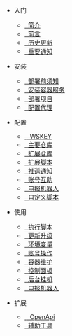 - <i class="fa-solid fa-escalator"></i> 入门

  - [<i class="fa-regular fa-tags"></i>&nbsp; 简介](README.md)
  - [<i class="fa-regular fa-message-captions"></i>&nbsp; 前言](start/前言.md)
  - [<i class="fa-regular fa-clock-rotate-left"></i>&nbsp; 历史更新](start/历史更新.md)
  - [<i class="fa-regular fa-bullhorn"></i>&nbsp; 重要通知](start/重要通知.md)

- <i class="fa-brands fa-instalod"></i> 安装

  - [<i class="fa-regular fa-block-question"></i>&nbsp; 部署前须知](install/部署前须知.md)
  - [<i class="fa-regular fa-inbox"></i>&nbsp; 安装容器服务](install/安装容器服务.md)
  - [<i class="fa-regular fa-hexagon-check"></i>&nbsp; 部署项目](install/部署项目.md)
  - [<i class="fa-regular fa-globe"></i>&nbsp; 配置代理](install/配置代理.md)

- <i class="fa-duotone fa-gear"></i> 配置

  - [&nbsp;<i class="fa-regular fa-database"></i>&nbsp; WSKEY](config/WSKEY.md)
  - [<i class="fa-regular fa-house-window"></i>&nbsp; 主要仓库](config/主要仓库.md)
  - [<i class="fa-regular fa-diagram-sankey"></i>&nbsp; 扩展仓库](config/扩展仓库.md)
  - [<i class="fa-regular fa-diagram-subtask"></i>&nbsp; 扩展脚本](config/扩展脚本.md)
  - [<i class="fa-regular fa-bell-plus"></i>&nbsp; 推送通知](config/推送通知.md)
  - [<i class="fa-regular fa-user-plus"></i>&nbsp; 账号互助](config/账号互助.md)
  - [<i class="fa-regular fa-user-astronaut"></i>&nbsp; 电报机器人](config/电报机器人.md)
  - [<i class="fa-regular fa-paper-plane"></i>&nbsp; 自定义脚本](config/自定义脚本.md)

- <i class="fa-solid fa-wheelchair-move"></i> 使用

  - [<i class="fa-regular fa-display-code"></i>&nbsp; 执行脚本](use/执行脚本.md)
  - [<i class="fa-regular fa-upload"></i>&nbsp; 更新升级](use/更新升级.md)
  - [<i class="fa-regular fa-draw-square"></i>&nbsp; 环境变量](use/环境变量.md)
  - [<i class="fa-regular fa-user-gear"></i>&nbsp; 账号操作](use/账号操作.md)
  - [<i class="fa-regular fa-network-wired"></i>&nbsp; 容器维护](use/容器维护.md)
  - [<i class="fa-duotone fa-browser"></i>&nbsp; 控制面板](use/控制面板.md)
  - [<i class="fa-regular fa-wave-triangle"></i>&nbsp; 后台挂机](use/后台挂机.md)
  - [<i class="fa-regular fa-user-astronaut"></i>&nbsp; 电报机器人](use/电报机器人.md)

- <i class="fa-solid fa-puzzle-piece"></i> 扩展

  - [&nbsp;<i class="fa-regular fa-plug"></i>&nbsp; OpenApi](utils/OpenApi.md)
  - [<i class="fa-regular fa-grid-2-plus"></i>&nbsp; 辅助工具](utils/辅助工具.md)
